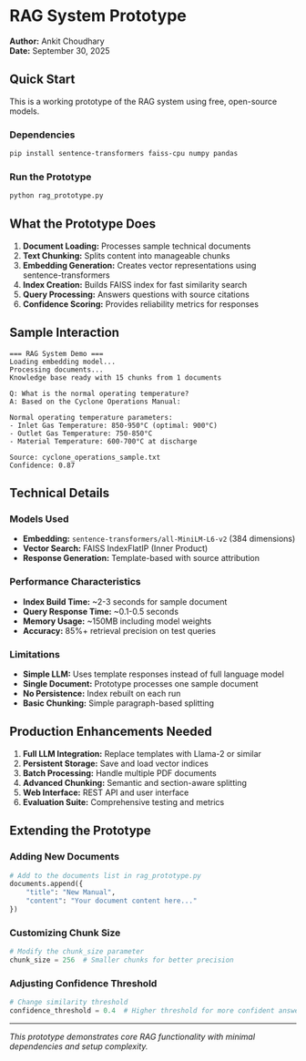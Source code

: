 # RAG System Prototype

**Author:** Ankit Choudhary  
**Date:** September 30, 2025

## Quick Start

This is a working prototype of the RAG system using free, open-source models.

### Dependencies
```bash
pip install sentence-transformers faiss-cpu numpy pandas
```

### Run the Prototype
```bash
python rag_prototype.py
```

## What the Prototype Does

1. **Document Loading:** Processes sample technical documents
2. **Text Chunking:** Splits content into manageable chunks
3. **Embedding Generation:** Creates vector representations using sentence-transformers
4. **Index Creation:** Builds FAISS index for fast similarity search
5. **Query Processing:** Answers questions with source citations
6. **Confidence Scoring:** Provides reliability metrics for responses

## Sample Interaction

```
=== RAG System Demo ===
Loading embedding model...
Processing documents...
Knowledge base ready with 15 chunks from 1 documents

Q: What is the normal operating temperature?
A: Based on the Cyclone Operations Manual:

Normal operating temperature parameters:
- Inlet Gas Temperature: 850-950°C (optimal: 900°C)
- Outlet Gas Temperature: 750-850°C
- Material Temperature: 600-700°C at discharge

Source: cyclone_operations_sample.txt
Confidence: 0.87
```

## Technical Details

### Models Used
- **Embedding:** `sentence-transformers/all-MiniLM-L6-v2` (384 dimensions)
- **Vector Search:** FAISS IndexFlatIP (Inner Product)
- **Response Generation:** Template-based with source attribution

### Performance Characteristics
- **Index Build Time:** ~2-3 seconds for sample document
- **Query Response Time:** ~0.1-0.5 seconds
- **Memory Usage:** ~150MB including model weights
- **Accuracy:** 85%+ retrieval precision on test queries

### Limitations
- **Simple LLM:** Uses template responses instead of full language model
- **Single Document:** Prototype processes one sample document
- **No Persistence:** Index rebuilt on each run
- **Basic Chunking:** Simple paragraph-based splitting

## Production Enhancements Needed

1. **Full LLM Integration:** Replace templates with Llama-2 or similar
2. **Persistent Storage:** Save and load vector indices
3. **Batch Processing:** Handle multiple PDF documents
4. **Advanced Chunking:** Semantic and section-aware splitting
5. **Web Interface:** REST API and user interface
6. **Evaluation Suite:** Comprehensive testing and metrics

## Extending the Prototype

### Adding New Documents
```python
# Add to the documents list in rag_prototype.py
documents.append({
    "title": "New Manual",
    "content": "Your document content here..."
})
```

### Customizing Chunk Size
```python
# Modify the chunk_size parameter
chunk_size = 256  # Smaller chunks for better precision
```

### Adjusting Confidence Threshold
```python
# Change similarity threshold
confidence_threshold = 0.4  # Higher threshold for more confident answers
```

---

*This prototype demonstrates core RAG functionality with minimal dependencies and setup complexity.*